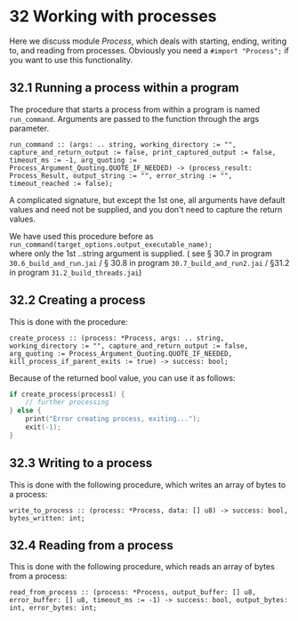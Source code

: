 # 32 Working with processes

Here we discuss module _Process_, which deals with starting, ending, writing to, and reading from processes. Obviously you need a `#import "Process";` if you want to use this functionality.


## 32.1 Running a process within a program
The procedure that starts a process from within a program is named `run_command`. Arguments are passed to the function through the args parameter.

```
run_command :: (args: .. string, working_directory := "", capture_and_return_output := false, print_captured_output := false, timeout_ms := -1, arg_quoting := Process_Argument_Quoting.QUOTE_IF_NEEDED) -> (process_result: Process_Result, output_string := "", error_string := "", timeout_reached := false);
```

A complicated signature, but except the 1st one, all arguments have default values and need not be supplied, and you don't need to capture the return values.

We have used this procedure before as   
`run_command(target_options.output_executable_name);`  
where only the 1st ..string argument is supplied.
( see § 30.7 in program `30.6_build_and_run.jai` / § 30.8 in program `30.7_build_and_run2.jai` / §31.2 in program `31.2_build_threads.jai`) 

## 32.2 Creating a process
This is done with the procedure:  
```
create_process :: (process: *Process, args: .. string, working_directory := "", capture_and_return_output := false, arg_quoting := Process_Argument_Quoting.QUOTE_IF_NEEDED, kill_process_if_parent_exits := true) -> success: bool;
```

Because of the returned bool value, you can use it as follows:
```c++
if create_process(process1) {
    // further processing
} else {
    print("Error creating process, exiting...");
    exit(-1);
}
```

## 32.3 Writing to a process
This is done with the following procedure, which writes an array of bytes to a process:

```
write_to_process :: (process: *Process, data: [] u8) -> success: bool, bytes_written: int;
```

## 32.4 Reading from a process
This is done with the following procedure, which reads an array of bytes from a process:
  
```
read_from_process :: (process: *Process, output_buffer: [] u8, error_buffer: [] u8, timeout_ms := -1) -> success: bool, output_bytes: int, error_bytes: int;
```